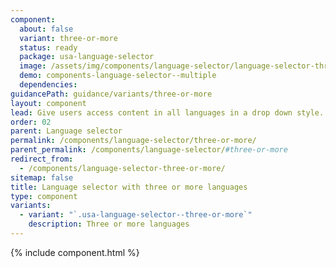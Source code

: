 ```yaml
---
component:
  about: false
  variant: three-or-more
  status: ready
  package: usa-language-selector
  image: /assets/img/components/language-selector/language-selector-three-or-more.png
  demo: components-language-selector--multiple
  dependencies:
guidancePath: guidance/variants/three-or-more
layout: component
lead: Give users access content in all languages in a drop down style.
order: 02
parent: Language selector
permalink: /components/language-selector/three-or-more/
parent_permalink: /components/language-selector/#three-or-more
redirect_from:
  - /components/language-selector-three-or-more/
sitemap: false
title: Language selector with three or more languages
type: component
variants:
  - variant: "`.usa-language-selector--three-or-more`"
    description: Three or more languages
---
```


{% include component.html %}

